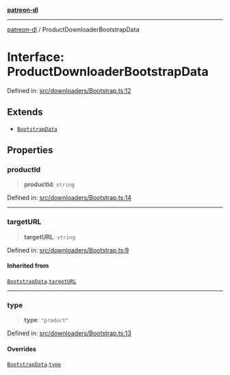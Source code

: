[**patreon-dl**](../README.md)

***

[patreon-dl](../README.md) / ProductDownloaderBootstrapData

# Interface: ProductDownloaderBootstrapData

Defined in: [src/downloaders/Bootstrap.ts:12](https://github.com/patrickkfkan/patreon-dl/blob/4dbe5b7f9bc86c654049194392d94f0aeefc44c0/src/downloaders/Bootstrap.ts#L12)

## Extends

- [`BootstrapData`](BootstrapData.md)

## Properties

### productId

> **productId**: `string`

Defined in: [src/downloaders/Bootstrap.ts:14](https://github.com/patrickkfkan/patreon-dl/blob/4dbe5b7f9bc86c654049194392d94f0aeefc44c0/src/downloaders/Bootstrap.ts#L14)

***

### targetURL

> **targetURL**: `string`

Defined in: [src/downloaders/Bootstrap.ts:9](https://github.com/patrickkfkan/patreon-dl/blob/4dbe5b7f9bc86c654049194392d94f0aeefc44c0/src/downloaders/Bootstrap.ts#L9)

#### Inherited from

[`BootstrapData`](BootstrapData.md).[`targetURL`](BootstrapData.md#targeturl)

***

### type

> **type**: `"product"`

Defined in: [src/downloaders/Bootstrap.ts:13](https://github.com/patrickkfkan/patreon-dl/blob/4dbe5b7f9bc86c654049194392d94f0aeefc44c0/src/downloaders/Bootstrap.ts#L13)

#### Overrides

[`BootstrapData`](BootstrapData.md).[`type`](BootstrapData.md#type)
